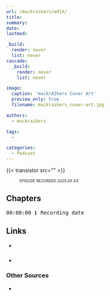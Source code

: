 ```yaml
---
url: /muckraikers/e01X/
title: 
summary: 
date: 
lastmod: 

_build:
  render: never
  list: never
cascade:
  _build:
    render: never
    list: never

image:
  caption: 'muckrAIkers Cover Art'
  preview_only: true
  filename: muckraikers_cover-art.jpg

authors:
  - muckraikers

tags:
  - 

categories: 
  - Podcast
---
```


<div style="text-align: justify">

{{< transistor src="" >}}
<div style="font-size: x-small;font-style: italic;padding-left: 2.25rem;">EPISODE RECORDED 2025.XX.XX</a></div>
</div>


## Chapters

<div style="text-align: left; font-family:monospace;">
00:00:00 ❙ Recording date<br>
</div>

## Links
- []()

### 
- []()


### Other Sources
- []()